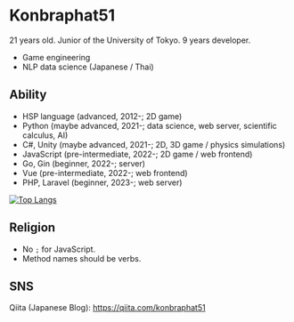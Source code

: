 # Konbraphat51
21 years old. Junior of the University of Tokyo. 9 years developer.
* Game engineering
* NLP data science (Japanese / Thai)

## Ability
* HSP language (advanced, 2012-; 2D game)
* Python (maybe advanced, 2021-; data science, web server, scientific calculus, AI)
* C#, Unity (maybe advanced, 2021-; 2D, 3D game / physics simulations)
* JavaScript (pre-intermediate, 2022-; 2D game / web frontend)
* Go, Gin (beginner, 2022-; server)
* Vue (pre-intermediate, 2022-; web frontend)
* PHP, Laravel (beginner, 2023-; web server)

[![Top Langs](https://github-readme-stats.vercel.app/api/top-langs/?username=Konbraphat51&theme=onedark
)](https://github.com/anuraghazra/github-readme-stats)

## Religion
* No `;` for JavaScript.
* Method names should be verbs.

## SNS
Qiita (Japanese Blog): https://qiita.com/konbraphat51
